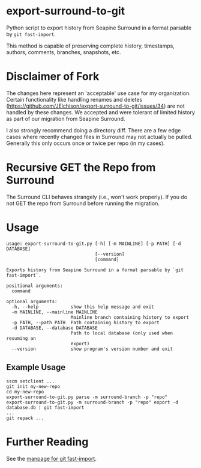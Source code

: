 export-surround-to-git
======================

Python script to export history from Seapine Surround in a format parsable by `git fast-import`.

This method is capable of preserving complete history, timestamps, authors, comments, branches, snapshots, etc.

# Disclaimer of Fork
The changes here represent an 'acceptable' use case for my organization. Certain functionality
like handling renames and deletes (https://github.com/JElchison/export-surround-to-git/issues/34)
are not handled by these changes. We accepted and were tolerant of limited history as part 
of our migration from Seapine Surround.

I also strongly recommend doing a directory diff. There are a few edge cases where recently
changed files in Surround may not actually be pulled. Generally this only occurs once or twice
per repo (in my cases).


# Recursive GET the Repo from Surround
The Surround CLI behaves strangely (i.e., won't work properly). If you do not GET
the repo from Surround before running the migration. 

# Usage
```
usage: export-surround-to-git.py [-h] [-m MAINLINE] [-p PATH] [-d DATABASE]
                                 [--version]
                                 [command]

Exports history from Seapine Surround in a format parsable by `git fast-import`.

positional arguments:
  command

optional arguments:
  -h, --help            show this help message and exit
  -m MAINLINE, --mainline MAINLINE
                        Mainline branch containing history to export
  -p PATH, --path PATH  Path containing history to export
  -d DATABASE, --database DATABASE
                        Path to local database (only used when resuming an
                        export)
  --version             show program's version number and exit
```

## Example Usage
```
sscm setclient ...
git init my-new-repo
cd my-new-repo
export-surround-to-git.py parse -m surround-branch -p "repo"
export-surround-to-git.py -m surround-branch -p "repo" export -d database.db | git fast-import
...
git repack ...
```


# Further Reading

See the [manpage for git fast-import](https://www.kernel.org/pub/software/scm/git/docs/git-fast-import.html).
